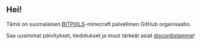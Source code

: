 ## Hei!
Tämä on suomalaisen [BITPIXLS](https://bitpixls.org/)-minecraft palvelimen GitHub organisaatio.

Saa uusimmat päivitykset, tiedotukset ja muut tärkeät asiat [discordistamme](https://bitpixls.org/discord)!
